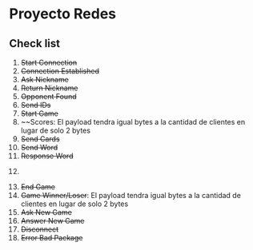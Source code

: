 # Proyecto Redes
## Check list
1. ~~Start Connection~~
2. ~~Connection Established~~
3. ~~Ask Nickname~~
4. ~~Return Nickname~~
5. ~~Opponent Found~~
6. ~~Send IDs~~
7. ~~Start Game~~
8. ~~Scores: El payload tendra igual bytes a la cantidad de clientes en lugar de solo 2 bytes
9. ~~Send Cards~~
10. ~~Send Word~~
11. ~~Response Word~~
12. ~~~~Round Winner/Loser~~: El payload tendra igual bytes a la cantidad de clientes en lugar de solo 2 bytes
13. ~~End Game~~
14. ~~Game Winner/Loser~~: El payload tendra igual bytes a la cantidad de clientes en lugar de solo 2 bytes
15. ~~Ask New Game~~
16. ~~Answer New Game~~
17. ~~Disconnect~~
20. ~~Error Bad Package~~

